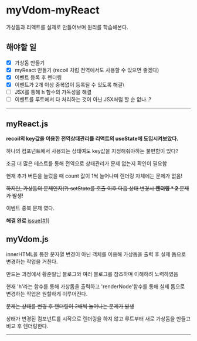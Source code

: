 # myVdom-myReact

가상돔과 리액트를 실제로 만들어보며 원리를 학습해본다.

## 해야할 일

- [x] 가상돔 만들기
- [x] myReact 만들기 (recoil 처럼 전역에서도 사용할 수 있으면 좋겠다)
- [x] 이벤트 등록 후 렌더링
- [x] 이벤트가 2개 이상 중복없이 등록될 수 있도록 해결\
- [ ] JSX를 통해 h 함수의 가독성을 해결
- [ ] 이벤트를 루트에서 다 처리하는 것이 아닌 JSX처럼 할 순 없나..?

---

## myReact.js

**recoil의 key값을 이용한 전역상태관리를 리액트의 useState에 도입시켜보았다.**

하나의 컴포넌트에서 사용되는 상태여도 key값을 지정해줘야하는 불편함이 있다?

조금 더 많은 테스트를 통해 전역으로 상태관리가 문제 없는지 확인이 필요함

현재 추가 버튼을 눌렀을 때 count 값이 1씩 늘어나며 렌더링 자체에는 문제가 없음!

~~하지만, 가상돔의 문제인지(?) setState를 호출 이후 다음 상태 변경시 **렌더링 \* 2** 문제가 발생!~~

이벤트 중복 문제 였다.

**해결 완료** [issue[#1]](https://github.com/somedaycode/myVdom-myReact/issues/1)

## myVdom.js

innerHTML을 통한 문자열 변경이 아닌 객체를 이용해 가상돔을 출력 후 실제 돔으로 변경하는 작업을 거친다.

만드는 과정에서 황준일님 블로그와 여러 블로그를 참조하며 이해하려 노력하였음

현재 'h'라는 함수를 통해 가상돔을 출력하고 'renderNode'함수를 통해 실제 돔으로 변경하는 작업은 원할하게 이루어진다.

~~문제는 상태를 변경 후 렌더링이 2배씩 늘어나는 문제가 발생~~

상태가 변경된 컴포넌트를 시작으로 렌더링을 하지 않고 루트부터 새로 가상돔을 만들고 비교 후 렌더링한다.

---
